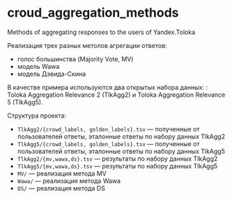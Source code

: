 # croud_aggregation_methods
Methods of aggregating responses to the users of Yandex.Toloka

Реализация трех разных метолов агрегации ответов:
- голос большинства (Majority Vote, MV)
- модель Wawa
- модель Дэвида-Скина

В качестве примера используются два открытых набора данных: : Toloka Aggregation Relevance 2 (TlkAgg2) и Toloka Aggregation Relevance 5 (TlkAgg5).

Структура проекта:
- `TlkAgg2/{crowd_labels, golden_labels}.tsv` — полученные от пользователей ответы, эталонные ответы по набору данных TlkAgg2
- `TlkAgg5/{crowd_labels, golden_labels}.tsv` — полученные от пользователей ответы, эталонные ответы по набору данных TlkAgg5
- `TlkAgg2/{mv,wawa,ds}.tsv` — результаты по набору данных TlkAgg2
- `TlkAgg5/{mv,wawa,ds}.tsv` — результаты по набору данных TlkAgg5
- `MV/` — реализация метода MV
- `Wawa/` — реализация метода Wawa
- `DS/` — реализация метода DS
